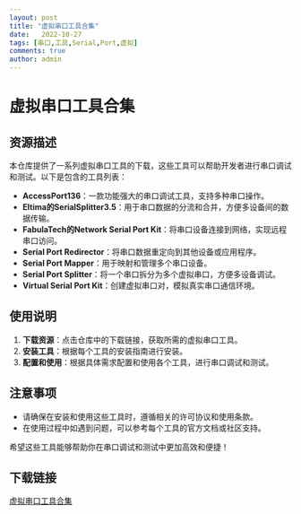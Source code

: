 ```yaml
---
layout: post
title: "虚拟串口工具合集"
date:   2022-10-27
tags: [串口,工具,Serial,Port,虚拟]
comments: true
author: admin
---
```

# 虚拟串口工具合集

## 资源描述

本仓库提供了一系列虚拟串口工具的下载，这些工具可以帮助开发者进行串口调试和测试。以下是包含的工具列表：

- **AccessPort136**：一款功能强大的串口调试工具，支持多种串口操作。
- **Eltima的SerialSplitter3.5**：用于串口数据的分流和合并，方便多设备间的数据传输。
- **FabulaTech的Network Serial Port Kit**：将串口设备连接到网络，实现远程串口访问。
- **Serial Port Redirector**：将串口数据重定向到其他设备或应用程序。
- **Serial Port Mapper**：用于映射和管理多个串口设备。
- **Serial Port Splitter**：将一个串口拆分为多个虚拟串口，方便多设备调试。
- **Virtual Serial Port Kit**：创建虚拟串口对，模拟真实串口通信环境。

## 使用说明

1. **下载资源**：点击仓库中的下载链接，获取所需的虚拟串口工具。
2. **安装工具**：根据每个工具的安装指南进行安装。
3. **配置和使用**：根据具体需求配置和使用各个工具，进行串口调试和测试。

## 注意事项

- 请确保在安装和使用这些工具时，遵循相关的许可协议和使用条款。
- 在使用过程中如遇到问题，可以参考每个工具的官方文档或社区支持。

希望这些工具能够帮助你在串口调试和测试中更加高效和便捷！

## 下载链接

[虚拟串口工具合集](https://pan.quark.cn/s/8669744a3400)